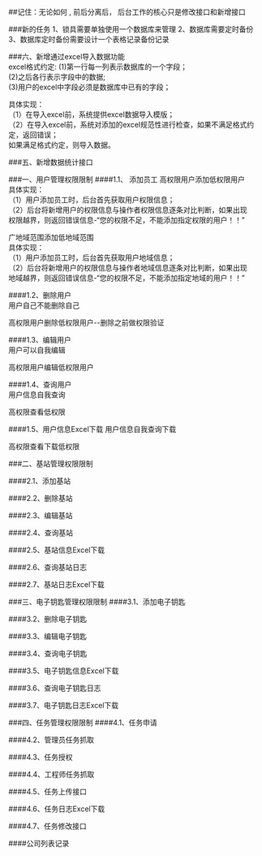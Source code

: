 ##记住：无论如何 , 前后分离后， 后台工作的核心只是修改接口和新增接口

###新的任务
1、锁具需要单独使用一个数据库来管理
2、数据库需要定时备份
3、数据库定时备份需要设计一个表格记录备份记录


###六、新增通过excel导入数据功能  
excel格式约定:
(1)第一行每一列表示数据库的一个字段；   
(2)之后各行表示字段中的数据;    
(3)用户的excel中字段必须是数据库中已有的字段；   

具体实现：  
（1）在导入excel前，系统提供excel数据导入模版；    
（2）在导入excel前，系统对添加的excel规范性进行检查，如果不满足格式约定，返回错误；    
如果满足格式约定，则导入数据。  


###五、新增数据统计接口   



###一、用户管理权限限制
####1.1、	添加员工
高权限用户添加低权限用户    
具体实现：  
（1）用户添加员工时，后台首先获取用户权限信息；  
（2）后台将新增用户的权限信息与操作者权限信息逐条对比判断，如果出现  
权限越界，则返回错误信息-“您的权限不足，不能添加指定权限的用户！！”  


广地域范围添加低地域范围  
具体实现：  
（1）用户添加员工时，后台首先获取用户地域信息；  
（2）后台将新增用户的权限信息与操作者地域信息逐条对比判断，如果出现  
地域越界，则返回错误信息-“您的权限不足，不能添加指定地域的用户！！”  




####1.2、删除用户	
用户自己不能删除自己  


高权限用户删除低权限用户--删除之前做权限验证   

####1.3、编辑用户	
用户可以自我编辑  


高权限用户编辑低权限用户  

####1.4、查询用户	
用户信息自我查询   


高权限查看低权限   

####1.5、用户信息Excel下载	
用户信息自我查询下载   

 
高权限查看下载低权限  

###二、基站管理权限限制

####2.1、添加基站


####2.2、删除基站	


####2.3、编辑基站


####2.4、查询基站	


####2.5、基站信息Excel下载	


####2.6、查询基站日志	


####2.7、基站日志Excel下载	



###三、电子钥匙管理权限限制
####3.1、添加电子钥匙


####3.2、删除电子钥匙	


####3.3、编辑电子钥匙


####3.4、查询电子钥匙	


####3.5、电子钥匙信息Excel下载	


####3.6、查询电子钥匙日志	


####3.7、电子钥匙日志Excel下载	


###四、任务管理权限限制
####4.1、任务申请	


####4.2、管理员任务抓取	


####4.3、任务授权	


####4.4、工程师任务抓取	


####4.5、任务上传接口	


####4.6、任务日志Excel下载	


####4.7、任务修改接口	


####公司列表记录









 


